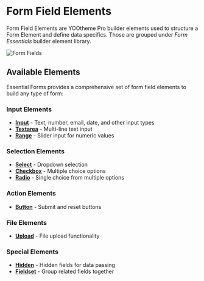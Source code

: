 # Form Field Elements

Form Field Elements are YOOtheme Pro builder elements used to structure a Form Element and define data specifics. Those are grouped under _Form Essentials_ builder element library.

![Form Fields](./assets/form-fields.webp)

## Available Elements

Essential Forms provides a comprehensive set of form field elements to build any type of form:

### Input Elements

- **[Input](./elements/input)** - Text, number, email, date, and other input types
- **[Textarea](./elements/textarea)** - Multi-line text input
- **[Range](./elements/range)** - Slider input for numeric values

### Selection Elements

- **[Select](./elements/select)** - Dropdown selection
- **[Checkbox](./elements/checkbox)** - Multiple choice options
- **[Radio](./elements/radio)** - Single choice from multiple options

### Action Elements

- **[Button](./elements/button)** - Submit and reset buttons

### File Elements

- **[Upload](./elements/upload)** - File upload functionality

### Special Elements

- **[Hidden](./elements/hidden)** - Hidden fields for data passing
- **[Fieldset](./elements/fieldset)** - Group related fields together
